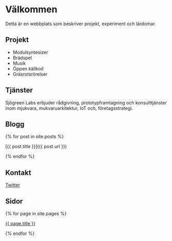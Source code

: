 # Välkommen

Detta är en webbplats som beskriver projekt, experiment och lärdomar.

## Projekt

* Modulsyntesizer
* Brädspel
* Musik
* Öppen källkod
* Gräsrotsrörelser

## Tjänster

Sjögreen Labs erbjuder rådgivning, prototypframtagning och konsulttjänster inom mjukvara, mukvaruarkitektur, IoT och, företagsstrategi.

## Blogg

{% for post in site.posts %}

[{{ post.title }}]({{ post.url }})

{% endfor %}

## Kontakt

[Twitter](https://twitter.com/barse)

## Sidor
{% for page in site.pages %}

[{{ page.title }}]({{page.url}})

{% endfor %}